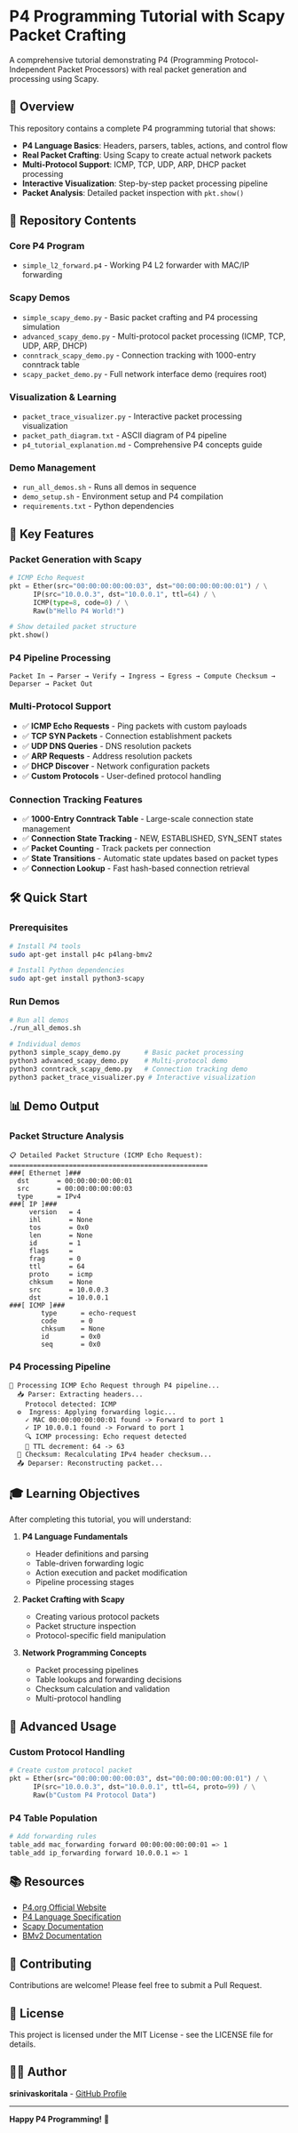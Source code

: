 # P4 Programming Tutorial with Scapy Packet Crafting

A comprehensive tutorial demonstrating P4 (Programming Protocol-Independent Packet Processors) with real packet generation and processing using Scapy.

## 🚀 Overview

This repository contains a complete P4 programming tutorial that shows:
- **P4 Language Basics**: Headers, parsers, tables, actions, and control flow
- **Real Packet Crafting**: Using Scapy to create actual network packets
- **Multi-Protocol Support**: ICMP, TCP, UDP, ARP, DHCP packet processing
- **Interactive Visualization**: Step-by-step packet processing pipeline
- **Packet Analysis**: Detailed packet inspection with `pkt.show()`

## 📁 Repository Contents

### Core P4 Program
- `simple_l2_forward.p4` - Working P4 L2 forwarder with MAC/IP forwarding

### Scapy Demos
- `simple_scapy_demo.py` - Basic packet crafting and P4 processing simulation
- `advanced_scapy_demo.py` - Multi-protocol packet processing (ICMP, TCP, UDP, ARP, DHCP)
- `conntrack_scapy_demo.py` - Connection tracking with 1000-entry conntrack table
- `scapy_packet_demo.py` - Full network interface demo (requires root)

### Visualization & Learning
- `packet_trace_visualizer.py` - Interactive packet processing visualization
- `packet_path_diagram.txt` - ASCII diagram of P4 pipeline
- `p4_tutorial_explanation.md` - Comprehensive P4 concepts guide

### Demo Management
- `run_all_demos.sh` - Runs all demos in sequence
- `demo_setup.sh` - Environment setup and P4 compilation
- `requirements.txt` - Python dependencies

## 🎯 Key Features

### Packet Generation with Scapy
```python
# ICMP Echo Request
pkt = Ether(src="00:00:00:00:00:03", dst="00:00:00:00:00:01") / \
      IP(src="10.0.0.3", dst="10.0.0.1", ttl=64) / \
      ICMP(type=8, code=0) / \
      Raw(b"Hello P4 World!")

# Show detailed packet structure
pkt.show()
```

### P4 Pipeline Processing
```
Packet In → Parser → Verify → Ingress → Egress → Compute Checksum → Deparser → Packet Out
```

### Multi-Protocol Support
- ✅ **ICMP Echo Requests** - Ping packets with custom payloads
- ✅ **TCP SYN Packets** - Connection establishment packets  
- ✅ **UDP DNS Queries** - DNS resolution packets
- ✅ **ARP Requests** - Address resolution packets
- ✅ **DHCP Discover** - Network configuration packets
- ✅ **Custom Protocols** - User-defined protocol handling

### Connection Tracking Features
- ✅ **1000-Entry Conntrack Table** - Large-scale connection state management
- ✅ **Connection State Tracking** - NEW, ESTABLISHED, SYN_SENT states
- ✅ **Packet Counting** - Track packets per connection
- ✅ **State Transitions** - Automatic state updates based on packet types
- ✅ **Connection Lookup** - Fast hash-based connection retrieval

## 🛠 Quick Start

### Prerequisites
```bash
# Install P4 tools
sudo apt-get install p4c p4lang-bmv2

# Install Python dependencies
sudo apt-get install python3-scapy
```

### Run Demos
```bash
# Run all demos
./run_all_demos.sh

# Individual demos
python3 simple_scapy_demo.py      # Basic packet processing
python3 advanced_scapy_demo.py    # Multi-protocol demo
python3 conntrack_scapy_demo.py   # Connection tracking demo
python3 packet_trace_visualizer.py # Interactive visualization
```

## 📊 Demo Output

### Packet Structure Analysis
```
📋 Detailed Packet Structure (ICMP Echo Request):
==================================================
###[ Ethernet ]### 
  dst       = 00:00:00:00:00:01
  src       = 00:00:00:00:00:03
  type      = IPv4
###[ IP ]### 
     version   = 4
     ihl       = None
     tos       = 0x0
     len       = None
     id        = 1
     flags     = 
     frag      = 0
     ttl       = 64
     proto     = icmp
     chksum    = None
     src       = 10.0.0.3
     dst       = 10.0.0.1
###[ ICMP ]### 
        type      = echo-request
        code      = 0
        chksum    = None
        id        = 0x0
        seq       = 0x0
```

### P4 Processing Pipeline
```
🔄 Processing ICMP Echo Request through P4 pipeline...
  📥 Parser: Extracting headers...
    Protocol detected: ICMP
  ⚙️  Ingress: Applying forwarding logic...
    ✓ MAC 00:00:00:00:00:01 found -> Forward to port 1
    ✓ IP 10.0.0.1 found -> Forward to port 1
    🔍 ICMP processing: Echo request detected
    🔄 TTL decrement: 64 -> 63
  🔢 Checksum: Recalculating IPv4 header checksum...
  📤 Deparser: Reconstructing packet...
```

## 🎓 Learning Objectives

After completing this tutorial, you will understand:

1. **P4 Language Fundamentals**
   - Header definitions and parsing
   - Table-driven forwarding logic
   - Action execution and packet modification
   - Pipeline processing stages

2. **Packet Crafting with Scapy**
   - Creating various protocol packets
   - Packet structure inspection
   - Protocol-specific field manipulation

3. **Network Programming Concepts**
   - Packet processing pipelines
   - Table lookups and forwarding decisions
   - Checksum calculation and validation
   - Multi-protocol handling

## 🔧 Advanced Usage

### Custom Protocol Handling
```python
# Create custom protocol packet
pkt = Ether(src="00:00:00:00:00:03", dst="00:00:00:00:00:01") / \
      IP(src="10.0.0.3", dst="10.0.0.1", ttl=64, proto=99) / \
      Raw(b"Custom P4 Protocol Data")
```

### P4 Table Population
```bash
# Add forwarding rules
table_add mac_forwarding forward 00:00:00:00:00:01 => 1
table_add ip_forwarding forward 10.0.0.1 => 1
```

## 📚 Resources

- [P4.org Official Website](https://p4.org/)
- [P4 Language Specification](https://p4.org/p4-spec/)
- [Scapy Documentation](https://scapy.readthedocs.io/)
- [BMv2 Documentation](https://github.com/p4lang/behavioral-model)

## 🤝 Contributing

Contributions are welcome! Please feel free to submit a Pull Request.

## 📄 License

This project is licensed under the MIT License - see the LICENSE file for details.

## 👨‍💻 Author

**srinivaskoritala** - [GitHub Profile](https://github.com/srinivaskoritala)

---

**Happy P4 Programming!** 🚀
